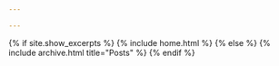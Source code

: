 ```yaml
---

---
```


{% if site.show_excerpts %}
  {% include home.html %}
{% else %}
  {% include archive.html title="Posts" %}
{% endif %}
